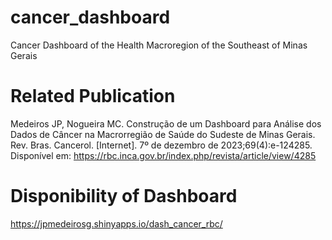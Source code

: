 # cancer_dashboard
Cancer Dashboard of the Health Macroregion of the Southeast of Minas Gerais

# Related Publication

Medeiros JP, Nogueira MC. Construção de um Dashboard para Análise dos Dados de Câncer na Macrorregião de Saúde do Sudeste de Minas Gerais. Rev. Bras. Cancerol. [Internet]. 7º de dezembro de 2023;69(4):e-124285. Disponível em: https://rbc.inca.gov.br/index.php/revista/article/view/4285

# Disponibility of Dashboard

https://jpmedeirosg.shinyapps.io/dash_cancer_rbc/
